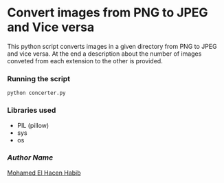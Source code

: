 # Convert images from PNG to JPEG and Vice versa
This python script converts images in a given directory from PNG to JPEG and vice versa.
At the end a description about the number of images conveted from each extension to the
other is provided.

### Running the script
```commandline
python concerter.py
```

### Libraries used
- PIL (pillow)
- sys
- os

### *Author Name*
[Mohamed El Hacen Habib](https://github.com/mohamedelhacen)